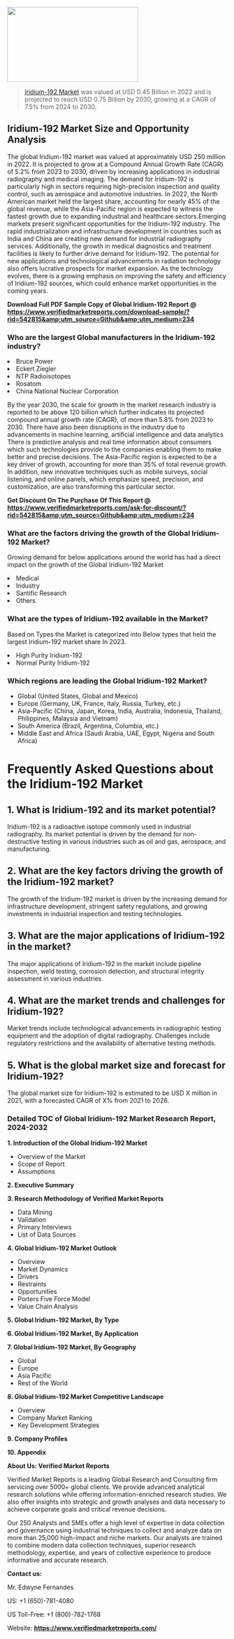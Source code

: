 
<img src="https://ffe5etoiles.com/wp-content/uploads/2024/12/MST1-300x171.png" alt="" width="300" height="171" class="alignnone size-medium wp-image-20088" /><blockquote><p><p><a href="https://www.verifiedmarketreports.com/download-sample/?rid=542815&utm_source=Github&utm_medium=234" target="_blank">Iridium-192 Market</a> was valued at USD 0.45 Billion in 2022 and is projected to reach USD 0.75 Billion by 2030, growing at a CAGR of 7.5% from 2024 to 2030.</p></blockquote><p><h2>Iridium-192 Market Size and Opportunity Analysis</h2>The global Iridium-192 market was valued at approximately USD 250 million in 2022. It is projected to grow at a Compound Annual Growth Rate (CAGR) of 5.2% from 2023 to 2030, driven by increasing applications in industrial radiography and medical imaging. The demand for Iridium-192 is particularly high in sectors requiring high-precision inspection and quality control, such as aerospace and automotive industries. In 2022, the North American market held the largest share, accounting for nearly 45% of the global revenue, while the Asia-Pacific region is expected to witness the fastest growth due to expanding industrial and healthcare sectors.Emerging markets present significant opportunities for the Iridium-192 industry. The rapid industrialization and infrastructure development in countries such as India and China are creating new demand for industrial radiography services. Additionally, the growth in medical diagnostics and treatment facilities is likely to further drive demand for Iridium-192. The potential for new applications and technological advancements in radiation technology also offers lucrative prospects for market expansion. As the technology evolves, there is a growing emphasis on improving the safety and efficiency of Iridium-192 sources, which could enhance market opportunities in the coming years.</p><p class=""><strong>Download Full PDF Sample Copy of Global Iridium-192 Report @ <a href="https://www.verifiedmarketreports.com/download-sample/?rid=542815&amp;utm_source=Github&amp;utm_medium=234" target="_blank">https://www.verifiedmarketreports.com/download-sample/?rid=542815&amp;utm_source=Github&amp;utm_medium=234</a></strong></p><h3 id="" class="">Who are the largest Global manufacturers in the Iridium-192 industry?</h3><p><li>Bruce Power</li><li> Eckert Ziegler</li><li> NTP Radioisotopes</li><li> Rosatom</li><li> China National Nuclear Corporation</li></p><div class=""><div class="" dir="" data-message-author-role="" data-message-id="" data-message-model-slug=""><div class=""><div class=""><div class=""><div class="" dir="" data-message-author-role="" data-message-id="" data-message-model-slug=""><div class=""><div class=""><p>By the year 2030, the scale for growth in the market research industry is reported to be above 120 billion which further indicates its projected compound annual growth rate (CAGR), of more than 5.8% from 2023 to 2030. There have also been disruptions in the industry due to advancements in machine learning, artificial intelligence and data analytics There is predictive analysis and real time information about consumers which such technologies provide to the companies enabling them to make better and precise decisions. The Asia-Pacific region is expected to be a key driver of growth, accounting for more than 35% of total revenue growth. In addition, new innovative techniques such as mobile surveys, social listening, and online panels, which emphasize speed, precision, and customization, are also transforming this particular sector.</p><p><strong>Get Discount On The Purchase Of This Report @&nbsp; <a href="https://www.verifiedmarketreports.com/ask-for-discount/?rid=542815&amp;utm_source=Github&amp;utm_medium=234" target="_blank">https://www.verifiedmarketreports.com/ask-for-discount/?rid=542815&amp;utm_source=Github&amp;utm_medium=234</a></strong></p></div></div></div></div></div></div></div></div><h3 id="" class="">What are the factors driving the growth of the Global Iridium-192 Market?</h3><p id="" class="">Growing demand for below applications around the world has had a direct impact on the growth of the Global Iridium-192 Market</p><p id="" class=""><li>Medical</li><li> Industry</li><li> Santific Research</li><li> Others</li></p><h3 id="" class="">What are the types of Iridium-192 available in the Market?</h3><p id="" class="">Based on Types the Market is categorized into Below types that held the largest Iridium-192 market share In 2023.</p><p id="" class=""><li>High Purity Iridium-192</li><li> Normal Purity Iridium-192</li></p><h3 id="" class="">Which regions are leading the Global Iridium-192 Market?</h3><ul><li>Global (United States, Global and Mexico)</li><li>Europe (Germany, UK, France, Italy, Russia, Turkey, etc.)</li><li>Asia-Pacific (China, Japan, Korea, India, Australia, Indonesia, Thailand, Philippines, Malaysia and Vietnam)</li><li>South America (Brazil, Argentina, Columbia, etc.)</li><li>Middle East and Africa (Saudi Arabia, UAE, Egypt, Nigeria and South Africa)</li></ul><p><h1>Frequently Asked Questions about the Iridium-192 Market</h1><h2>1. What is Iridium-192 and its market potential?</h2><p>Iridium-192 is a radioactive isotope commonly used in industrial radiography. Its market potential is driven by the demand for non-destructive testing in various industries such as oil and gas, aerospace, and manufacturing.</p><h2>2. What are the key factors driving the growth of the Iridium-192 market?</h2><p>The growth of the Iridium-192 market is driven by the increasing demand for infrastructure development, stringent safety regulations, and growing investments in industrial inspection and testing technologies.</p><h2>3. What are the major applications of Iridium-192 in the market?</h2><p>The major applications of Iridium-192 in the market include pipeline inspection, weld testing, corrosion detection, and structural integrity assessment in various industries.</p><h2>4. What are the market trends and challenges for Iridium-192?</h2><p>Market trends include technological advancements in radiographic testing equipment and the adoption of digital radiography. Challenges include regulatory restrictions and the availability of alternative testing methods.</p><h2>5. What is the global market size and forecast for Iridium-192?</h2><p>The global market size for Iridium-192 is estimated to be USD X million in 2021, with a forecasted CAGR of X% from 2021 to 2026.</p><!-- Include 15 more FAQs and answers --></body></html></p><h3 id="" class="">Detailed TOC of Global Iridium-192 Market Research Report, 2024-2032</h3><p id="" class=""><strong>1. Introduction of the Global Iridium-192 Market</strong></p><ul><li>Overview of the Market</li><li>Scope of Report</li><li>Assumptions</li></ul><p id="" class=""><strong>2. Executive Summary</strong></p><p id="" class=""><strong>3. Research Methodology of&nbsp;Verified Market Reports</strong></p><ul><li>Data Mining</li><li>Validation</li><li>Primary Interviews</li><li>List of Data Sources</li></ul><p id="" class=""><strong>4. Global Iridium-192 Market Outlook</strong></p><ul><li>Overview</li><li>Market Dynamics</li><li>Drivers</li><li>Restraints</li><li>Opportunities</li><li>Porters Five Force Model</li><li>Value Chain Analysis</li></ul><p id="" class=""><strong>5. Global Iridium-192 Market, By&nbsp;Type</strong></p><p id="" class=""><strong>6. Global Iridium-192 Market, By Application</strong></p><p id="" class=""><strong>7. Global Iridium-192 Market, By Geography</strong></p><ul><li>Global</li><li>Europe</li><li>Asia Pacific</li><li>Rest of the World</li></ul><p id="" class=""><strong>8. Global Iridium-192 Market Competitive Landscape</strong></p><ul><li>Overview</li><li>Company Market Ranking</li><li>Key Development Strategies</li></ul><p id="" class=""><strong>9. Company Profiles</strong></p><p id="" class=""><strong>10. Appendix</strong></p><p id="" class=""><strong>About Us: Verified Market Reports</strong></p><p id="" class="">Verified Market Reports is a leading Global Research and Consulting firm servicing over 5000+ global clients. We provide advanced analytical research solutions while offering information-enriched research studies. We also offer insights into strategic and growth analyses and data necessary to achieve corporate goals and critical revenue decisions.</p><p id="" class="">Our 250 Analysts and SMEs offer a high level of expertise in data collection and governance using industrial techniques to collect and analyze data on more than 25,000 high-impact and niche markets. Our analysts are trained to combine modern data collection techniques, superior research methodology, expertise, and years of collective experience to produce informative and accurate research.</p><p id="" class=""><strong>Contact us:</strong></p><p id="" class="">Mr. Edwyne Fernandes</p><p id="" class="">US: +1 (650)-781-4080</p><p id="" class="">US Toll-Free: +1 (800)-782-1768</p><p id="" class="">Website: <a target="" data-test-app-aware-link=""><strong>https://www.verifiedmarketreports.com/</strong></a></p>

